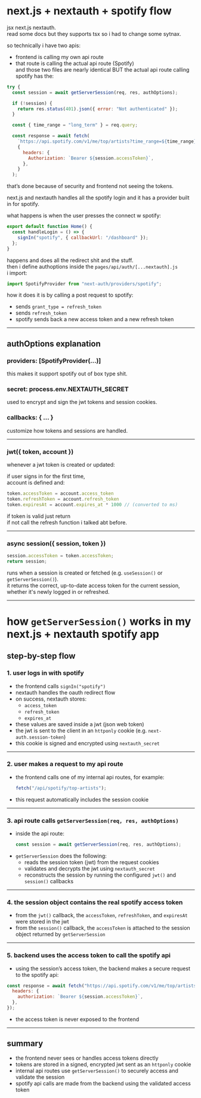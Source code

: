 # next.js + nextauth + spotify flow

jsx next.js nextauth.  
read some docs but they supports tsx so i had to change some sytnax.

so technically i have two apis:  
- frontend is calling my own api route  
- that route is calling the actual api route (Spotify)  
and those two files are nearly identical BUT the actual api route calling spotify has the:

```js
try {
  const session = await getServerSession(req, res, authOptions);

  if (!session) {
    return res.status(401).json({ error: "Not authenticated" });
  }

  const { time_range = "long_term" } = req.query;

  const response = await fetch(
    `https://api.spotify.com/v1/me/top/artists?time_range=${time_range}&limit=50`,
    {
      headers: {
        Authorization: `Bearer ${session.accessToken}`,
      },
    }
  );
```

that’s done because of security and frontend not seeing the tokens.

next.js and nextauth handles all the spotify login and it has a provider built in for spotify.

what happens is when the user presses the connect w spotify:

```js
export default function Home() {
  const handleLogin = () => {
    signIn("spotify", { callbackUrl: "/dashboard" });
  };
}
```

happens and does all the redirect shit and the stuff.  
then i define authoptions inside the `pages/api/auth/[...nextauth].js`  
i import:

```js
import SpotifyProvider from "next-auth/providers/spotify";
```

how it does it is by calling a post request to spotify:  
- sends `grant_type = refresh_token`  
- sends `refresh_token`  
- spotify sends back a new access token and a new refresh token  

---

## authOptions explanation

### providers: [SpotifyProvider(...)]

this makes it support spotify out of box type shit.

### secret: process.env.NEXTAUTH_SECRET

used to encrypt and sign the jwt tokens and session cookies.

### callbacks: { ... }

customize how tokens and sessions are handled.

---

### jwt({ token, account })

whenever a jwt token is created or updated:

if user signs in for the first time,  
account is defined and:

```js
token.accessToken = account.access_token  
token.refreshToken = account.refresh_token  
token.expiresAt = account.expires_at * 1000 // (converted to ms)
```

if token is valid just return  
if not call the refresh function i talked abt before.

---

### async session({ session, token })

```js
session.accessToken = token.accessToken;
return session;
```

runs when a session is created or fetched (e.g. `useSession()` or `getServerSession()`).  
it returns the correct, up-to-date access token for the current session, whether it's newly logged in or refreshed.

---

# how `getServerSession()` works in my next.js + nextauth spotify app

## step-by-step flow

### 1. user logs in with spotify
- the frontend calls `signIn("spotify")`
- nextauth handles the oauth redirect flow
- on success, nextauth stores:
  - `access_token`
  - `refresh_token`
  - `expires_at`
- these values are saved inside a jwt (json web token)
- the jwt is sent to the client in an `httponly` cookie (e.g. `next-auth.session-token`)
- this cookie is signed and encrypted using `nextauth_secret`

---

### 2. user makes a request to my api route
- the frontend calls one of my internal api routes, for example:
  ```js
  fetch("/api/spotify/top-artists");
  ```
- this request automatically includes the session cookie

---

### 3. api route calls `getServerSession(req, res, authOptions)`
- inside the api route:
  ```js
  const session = await getServerSession(req, res, authOptions);
  ```
- `getServerSession` does the following:
  - reads the session token (jwt) from the request cookies
  - validates and decrypts the jwt using `nextauth_secret`
  - reconstructs the session by running the configured `jwt()` and `session()` callbacks

---

### 4. the session object contains the real spotify access token
- from the `jwt()` callback, the `accessToken`, `refreshToken`, and `expiresAt` were stored in the jwt
- from the `session()` callback, the `accessToken` is attached to the session object returned by `getServerSession`

---

### 5. backend uses the access token to call the spotify api
- using the session’s access token, the backend makes a secure request to the spotify api:

```js
const response = await fetch("https://api.spotify.com/v1/me/top/artists", {
  headers: {
    authorization: `Bearer ${session.accessToken}`,
  },
});
```

- the access token is never exposed to the frontend

---

## summary

- the frontend never sees or handles access tokens directly  
- tokens are stored in a signed, encrypted jwt sent as an `httponly` cookie  
- internal api routes use `getServerSession()` to securely access and validate the session  
- spotify api calls are made from the backend using the validated access token
